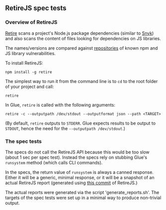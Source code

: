 ## RetireJS spec tests

### Overview of RetireJS

[Retire](https://github.com/retirejs/retire.js/)
scans a project's Node.js package dependencies
(similar to [Snyk](https://snyk.io/))
and also scans the content of files looking for dependencies
on JS libraries.

The names/versions are compared against
[repositories](https://github.com/RetireJS/retire.js/tree/master/repository)
of known npm and JS library vulnerabilities.

To install RetireJS:
```
npm install -g retire
```

The simplest way to run it from the command line
is to `cd` to the root folder of your project and call:
```
retire
```

In Glue, `retire` is called with the following arguments:
```
retire -c --outputpath /dev/stdout --outputformat json --path <TARGET>
```
(By default, `retire` outputs to `STDERR`. Glue expects results to be
output to `STDOUT`, hence the need for the `--outputpath /dev/stdout`.)

### The spec tests

The specs do not call the RetireJS API because this would be too
slow (about 1 sec per spec test). Instead the specs rely on stubbing
Glue's `runsystem` method (which calls CLI commands).

In the specs, the return value of `runsystem` is always a canned response.
Either it will be a generic, minimal response, or it will be a snapshot of an
actual RetireJS report (generated using
[this commit](https://github.com/RetireJS/retire.js/commit/75d728139eda79aa825d1fe17ad2af6d48120146)
of RetireJS.)

The actual reports were generated via the script 'generate_reports.sh'.
The targets of the spec tests were set up in a minimal way to produce
non-trivial output.
